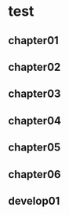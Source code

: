 <!-- readme.md -->

# test

## chapter01

## chapter02

## chapter03

## chapter04

## chapter05

## chapter06

## develop01
